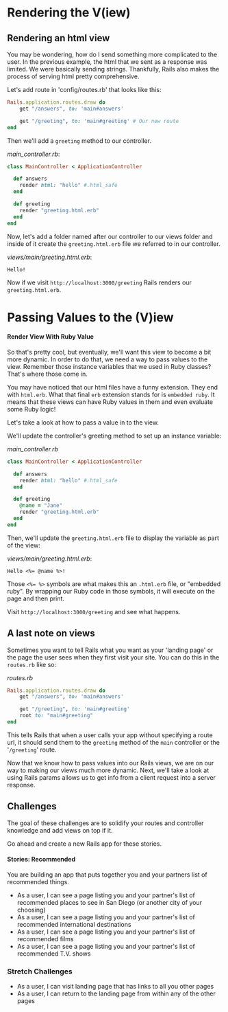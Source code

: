 # Rendering the V(iew)

## Rendering an html view

You may be wondering, how do I send something more complicated to the user. In the previous example, the html that we sent as a response was limited. We were basically sending strings. Thankfully, Rails also makes the process of serving html pretty comprehensive.

Let's add route in 'config/routes.rb' that looks like this:
```ruby
Rails.application.routes.draw do
    get "/answers", to: 'main#answers'

    get "/greeting", to: 'main#greeting' # Our new route
end
```

Then we'll add a ```greeting``` method to our controller.

*main_controller.rb*:

```ruby
class MainController < ApplicationController

  def answers
    render html: "hello" #.html_safe
  end

  def greeting
    render "greeting.html.erb"
  end
end
```

Now, let's add a folder named after our controller to our views folder and inside of it create the ```greeting.html.erb``` file we referred to in our controller.


*views/main/greeting.html.erb*:

```
Hello!
```

Now if we visit `http://localhost:3000/greeting` Rails renders our `greeting.html.erb`.

# Passing Values to the (V)iew

#### Render View With Ruby Value

So that's pretty cool, but eventually, we'll want this view to become a bit more dynamic. In order to do that, we need a way to pass values to the view. Remember those instance variables that we used in Ruby classes? That's where those come in.

You may have noticed that our html files have a funny extension. They end with `html.erb`. What that final `erb` extension stands for is `embedded ruby`. It means that these views can have Ruby values in them and even evaluate some Ruby logic! 

Let's take a look at how to pass a value in to the view.

We'll update the controller's greeting method to set up an instance variable:

*main_controller.rb*

```ruby
class MainController < ApplicationController

  def answers
    render html: "hello" #.html_safe
  end

  def greeting
    @name = "Jane"
    render "greeting.html.erb"
  end
end
```
Then, we'll update the `greeting.html.erb` file to display the variable as part of the view:

*views/main/greeting.html.erb*:

```
Hello <%= @name %>!
```

Those `<%= %>` symbols are what makes this an `.html.erb` file, or "embedded ruby". By wrapping our Ruby code in those symbols, it will execute on the page and then print.

Visit `http://localhost:3000/greeting` and see what happens.

## A last note on views

Sometimes you want to tell Rails what you want as your 'landing page' or the page the user sees when they first visit your site. You can do this in the `routes.rb` like so:

*routes.rb*

```ruby
Rails.application.routes.draw do
    get "/answers", to: 'main#answers'

    get "/greeting", to: 'main#greeting'
    root to: "main#greeting"
end
```

This tells Rails that when a user calls your app without specifying a route url, it should send them to the `greeting` method of the `main` controller or the '`/greeting`' route.

Now that we know how to pass values into our Rails views, we are on our way to making our views much more dynamic. Next, we'll take a look at using Rails params allows us to get info from a client request into a server response.

## Challenges

The goal of these challenges are to solidify your routes and controller knowledge and add views on top if it. 

Go ahead and create a new Rails app for these stories.

#### Stories: Recommended

You are building an app that puts together you and your partners list of recommended things.

- As a user, I can see a page listing you and your partner's list of recommended places to see in San Diego (or another city of your choosing)
- As a user, I can see a page listing you and your partner's list of recommended international destinations
- As a user, I can see a page listing you and your partner's list of recommended films
- As a user, I can see a page listing you and your partner's list of recommended T.V. shows

### Stretch Challenges

- As a user, I can visit landing page that has links to all you other pages
- As a user, I can return to the landing page from within any of the other pages